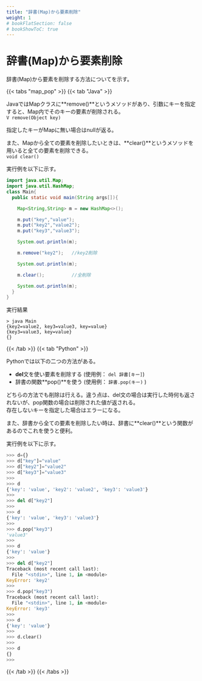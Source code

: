```yaml
---
title: "辞書(Map)から要素削除"
weight: 1
# bookFlatSection: false
# bookShowToC: true
---
```


# 辞書(Map)から要素削除

辞書(Map)から要素を削除する方法についてを示す。

{{< tabs "map_pop" >}}
{{< tab "Java" >}}

JavaではMapクラスに**remove()**というメソッドがあり、引数にキーを指定すると、Map内でそのキーの要素が削除される。  
`V remove(Object key)`   

指定したキーがMapに無い場合はnullが返る。  

また、Mapから全ての要素を削除したいときは、**clear()**というメソッドを用いると全ての要素を削除できる。  
`void clear()`


実行例を以下に示す。  

```java
import java.util.Map;
import java.util.HashMap;
class Main{
  public static void main(String args[]){

    Map<String,String> m = new HashMap<>();

    m.put("key","value");
    m.put("key2","value2");
    m.put("key3","value3");

    System.out.println(m);

    m.remove("key2");   //key2削除

    System.out.println(m);

    m.clear();          //全削除

    System.out.println(m);
  }
}
```

実行結果
```
> java Main
{key2=value2, key3=value3, key=value}
{key3=value3, key=value}
{}
```

{{< /tab >}}
{{< tab "Python" >}}

Pythonでは以下の二つの方法がある。  

- **del**文を使い要素を削除する (使用例： `del 辞書[キー]`)
- 辞書の関数**pop()**を使う (使用例： `辞書.pop(キー)` )

どちらの方法でも削除は行える。違う点は、del文の場合は実行した時何も返されないが、pop関数の場合は削除された値が返される。  
存在しないキーを指定した場合はエラーになる。    

また、辞書から全ての要素を削除したい時は、辞書に**clear()**という関数があるのでこれを使うと便利。  

実行例を以下に示す。  

```python
>>> d={}
>>> d["key"]="value"
>>> d["key2"]="value2"
>>> d["key3"]="value3"
>>> 
>>> d
{'key': 'value', 'key2': 'value2', 'key3': 'value3'}
>>> 
>>> del d["key2"]
>>> 
>>> d
{'key': 'value', 'key3': 'value3'}
>>> 
>>> d.pop("key3")
'value3'
>>> 
>>> d
{'key': 'value'}
>>> 
>>> del d["key2"]
Traceback (most recent call last):
  File "<stdin>", line 1, in <module>
KeyError: 'key2'
>>> 
>>> d.pop("key3")
Traceback (most recent call last):
  File "<stdin>", line 1, in <module>
KeyError: 'key3'
>>> 
>>> d
{'key': 'value'}
>>> 
>>> d.clear()
>>> 
>>> d
{}
>>> 
```

{{< /tab >}}
{{< /tabs >}}



